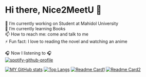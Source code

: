 # Hi there, Nice2MeetU 👋


🔭 I’m currently working on Student at Mahidol University <br/>
🌱 I’m currently learning Books <br/>
📫 How to reach me: come and talk to me <br/>
⚡ Fun fact: I love to reading the novel and watching an anime  <br/>

🎧 Now I listening to 🎧 <br/>
[![spotify-github-profile](https://spotify-github-profile.vercel.app/api/view?uid=21gnlwruhkvxw3omz3fx34ngq&cover_image=false&theme=default)](https://spotify-github-profile.vercel.app/api/view?uid=21gnlwruhkvxw3omz3fx34ngq&redirect=true)
<br />

[![MY GitHub stats](https://github-readme-stats.vercel.app/api?username=NChancheep&show_icons=true&title_color=FFFFFF&icon_color=FFFB00&text_color=FFFFFF&bg_color=DEG,42275A,734B6D&hide_border=true)](https://github.com/anuraghazra/github-readme-stats)
[![Top Langs](https://github-readme-stats.vercel.app/api/top-langs/?username=NChancheep&title_color=FFFFFF&text_color=FFFFFF&bg_color=DEG,734B6D,42275A&layout=compact&hide_border=true)](https://github.com/anuraghazra/github-readme-stats)
[![Readme Card1](https://github-readme-stats.vercel.app/api/pin/?username=NChancheep&repo=WebprojectPhase3&hide_border=true&title_color=FFFFFF&icon_color=FFFB00&text_color=FFFFFF&bg_color=DEG,42275A,734B6D)](https://github.com/NChancheep/WebprojectPhase3)
[![Readme Card2](https://github-readme-stats.vercel.app/api/pin/?username=NChancheep&repo=c_project&title_color=FFFFFF&text_color=FFFFFF&icon_color=FFFB00&bg_color=DEG,734B6D,42275A&hide_border=true)](https://github.com/NChancheep/c_project)
